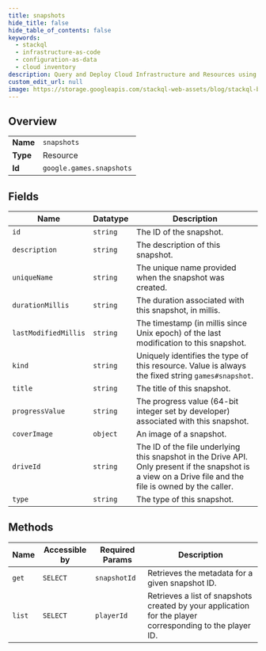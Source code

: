 ```yaml
---
title: snapshots
hide_title: false
hide_table_of_contents: false
keywords:
  - stackql
  - infrastructure-as-code
  - configuration-as-data
  - cloud inventory
description: Query and Deploy Cloud Infrastructure and Resources using SQL
custom_edit_url: null
image: https://storage.googleapis.com/stackql-web-assets/blog/stackql-blog-post-featured-image.png
---
```

  
    

## Overview
<table><tbody>
<tr><td><b>Name</b></td><td><code>snapshots</code></td></tr>
<tr><td><b>Type</b></td><td>Resource</td></tr>
<tr><td><b>Id</b></td><td><code>google.games.snapshots</code></td></tr>
</tbody></table>

## Fields
| Name | Datatype | Description |
| ---- | -------- | ----------- |
| `id` | `string` | The ID of the snapshot. |
| `description` | `string` | The description of this snapshot. |
| `uniqueName` | `string` | The unique name provided when the snapshot was created. |
| `durationMillis` | `string` | The duration associated with this snapshot, in millis. |
| `lastModifiedMillis` | `string` | The timestamp (in millis since Unix epoch) of the last modification to this snapshot. |
| `kind` | `string` | Uniquely identifies the type of this resource. Value is always the fixed string `games#snapshot`. |
| `title` | `string` | The title of this snapshot. |
| `progressValue` | `string` | The progress value (64-bit integer set by developer) associated with this snapshot. |
| `coverImage` | `object` | An image of a snapshot. |
| `driveId` | `string` | The ID of the file underlying this snapshot in the Drive API. Only present if the snapshot is a view on a Drive file and the file is owned by the caller. |
| `type` | `string` | The type of this snapshot. |
## Methods
| Name | Accessible by | Required Params | Description |
| ---- | ------------- | --------------- | ----------- |
| `get` | `SELECT` | `snapshotId` | Retrieves the metadata for a given snapshot ID. |
| `list` | `SELECT` | `playerId` | Retrieves a list of snapshots created by your application for the player corresponding to the player ID. |
